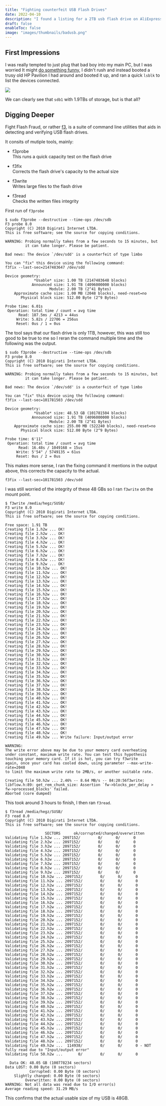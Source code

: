 ```yaml
---
title: "Fighting counterfeit USB Flash Drives"
date: 2022-04-10
description: "I found a listing for a 2TB usb flash drive on AliExpress for less than $3 I bought It and after 24 days, I recieved my order and started analyzing it, little did I know a surprise was waiting for me."
draft: false
enableToc: false
image: "images/thumbnails/badusb.png"
---
```


## First Impressions
I was really tempted to just plug that bad boy into my main PC, but I was worried It might [do something funny](https://en.wikipedia.org/wiki/USB_Killer), I didn't rush and instead booted a trusy old HP Pavilion I had around and booted it up, and ran a quick `lsblk` to list the devices connected.

![](lsblk.jpg)

We can clearly see that `sdb1` with 1.9TBs of storage, but is that all?

## Digging Deeper
Fight Flash Fraud, or rather [f3](https://github.com/AltraMayor/f3), is a suite of command line utilities that aids in detecting and verifying USB flash drives.

It consits of mutiple tools, mainly:
- f3probe\
This runs a quick capacity test on the flash drive

- f3fix\
Corrects the flash drive's capacity to the actual size

- f3write\
Writes large files to the flash drive

- f3read\
Checks the written files integrity


First run of `f3probe`
```
$ sudo f3probe --destructive --time-ops /dev/sdb
F3 probe 8.0
Copyright (C) 2010 Digirati Internet LTDA.
This is free software; see the source for copying conditions.

WARNING: Probing normally takes from a few seconds to 15 minutes, but
         it can take longer. Please be patient.

Bad news: The device `/dev/sdd' is a counterfeit of type limbo

You can "fix" this device using the following command:
f3fix --last-sec=2147483647 /dev/sdd

Device geometry:
	         *Usable* size: 1.00 TB (2147483648 blocks)
	        Announced size: 1.91 TB (4096000000 blocks)
	                Module: 2.00 TB (2^41 Bytes)
	Approximate cache size: 1.00 MB (2048 blocks), need-reset=no
	   Physical block size: 512.00 Byte (2^9 Bytes)

Probe time: 6.01s
 Operation: total time / count = avg time
      Read: 187.5ms / 4213 = 44us
     Write: 5.82s / 22706 = 256us
     Reset: 0us / 1 = 0us
```

The tool says that our flash drive is only 1TB, however, this was still too good to be true to me so I reran the command multiple time and the following was the output.

```
$ sudo f3probe --destructive --time-ops /dev/sdb
F3 probe 8.0
Copyright (C) 2010 Digirati Internet LTDA.
This is free software; see the source for copying conditions.

WARNING: Probing normally takes from a few seconds to 15 minutes, but
         it can take longer. Please be patient.

Bad news: The device `/dev/sdd' is a counterfeit of type limbo

You can "fix" this device using the following command:
f3fix --last-sec=101781503 /dev/sdd

Device geometry:
	         *Usable* size: 48.53 GB (101781504 blocks)
	        Announced size: 1.91 TB (4096000000 blocks)
	                Module: 2.00 TB (2^41 Bytes)
	Approximate cache size: 255.00 MB (522240 blocks), need-reset=no
	   Physical block size: 512.00 Byte (2^9 Bytes)

Probe time: 6'11"
 Operation: total time / count = avg time
      Read: 16.48s / 1049168 = 15us
     Write: 5'54" / 5749135 = 61us
     Reset: 0us / 2 = 0us
```

This makes more sense, I ran the fixing command it mentions in the output above, this corrects the capacity to the actual.
```
f3fix --last-sec=101781503 /dev/sdd
```

I was still worried of the integrity of these 48 GBs so I ran `f3write` on the mount point.

```
$ f3write /media/hegz/SUSB/
F3 write 8.0
Copyright (C) 2010 Digirati Internet LTDA.
This is free software; see the source for copying conditions.

Free space: 1.91 TB
Creating file 1.h2w ... OK!
Creating file 2.h2w ... OK!
Creating file 3.h2w ... OK!
Creating file 4.h2w ... OK!
Creating file 5.h2w ... OK!
Creating file 6.h2w ... OK!
Creating file 7.h2w ... OK!
Creating file 8.h2w ... OK!
Creating file 9.h2w ... OK!
Creating file 10.h2w ... OK!
Creating file 11.h2w ... OK!
Creating file 12.h2w ... OK!
Creating file 13.h2w ... OK!
Creating file 14.h2w ... OK!
Creating file 15.h2w ... OK!
Creating file 16.h2w ... OK!
Creating file 17.h2w ... OK!
Creating file 18.h2w ... OK!
Creating file 19.h2w ... OK!
Creating file 20.h2w ... OK!
Creating file 21.h2w ... OK!
Creating file 22.h2w ... OK!
Creating file 23.h2w ... OK!
Creating file 24.h2w ... OK!
Creating file 25.h2w ... OK!
Creating file 26.h2w ... OK!
Creating file 27.h2w ... OK!
Creating file 28.h2w ... OK!
Creating file 29.h2w ... OK!
Creating file 30.h2w ... OK!
Creating file 31.h2w ... OK!
Creating file 32.h2w ... OK!
Creating file 33.h2w ... OK!
Creating file 34.h2w ... OK!
Creating file 35.h2w ... OK!
Creating file 36.h2w ... OK!
Creating file 37.h2w ... OK!
Creating file 38.h2w ... OK!
Creating file 39.h2w ... OK!
Creating file 40.h2w ... OK!
Creating file 41.h2w ... OK!
Creating file 42.h2w ... OK!
Creating file 43.h2w ... OK!
Creating file 44.h2w ... OK!
Creating file 45.h2w ... OK!
Creating file 46.h2w ... OK!
Creating file 47.h2w ... OK!
Creating file 48.h2w ... OK!
Creating file 49.h2w ... Write failure: Input/output error

WARNING:
The write error above may be due to your memory card overheating
under constant, maximum write rate. You can test this hypothesis
touching your memory card. If it is hot, you can try f3write
again, once your card has cooled down, using parameter --max-write-rate=2048
to limit the maximum write rate to 2MB/s, or another suitable rate.

Creating file 50.h2w ... 2.46% -- 8.64 MB/s -- 84:20:56f3write: libflow.h:89: get_rem_chunk_size: Assertion `fw->blocks_per_delay > fw->processed_blocks' failed.
Aborted (core dumped)
```

This took around 3 hours to finish, I then ran `f3read`.
```
$ f3read /media/hegz/SUSB/
F3 read 8.0
Copyright (C) 2010 Digirati Internet LTDA.
This is free software; see the source for copying conditions.

                  SECTORS      ok/corrupted/changed/overwritten
Validating file 1.h2w ... 2097152/        0/      0/      0
Validating file 2.h2w ... 2097152/        0/      0/      0
Validating file 3.h2w ... 2097152/        0/      0/      0
Validating file 4.h2w ... 2097152/        0/      0/      0
Validating file 5.h2w ... 2097152/        0/      0/      0
Validating file 6.h2w ... 2097152/        0/      0/      0
Validating file 7.h2w ... 2097152/        0/      0/      0
Validating file 8.h2w ... 2097152/        0/      0/      0
Validating file 9.h2w ... 2097152/        0/      0/      0
Validating file 10.h2w ... 2097152/        0/      0/      0
Validating file 11.h2w ... 2097152/        0/      0/      0
Validating file 12.h2w ... 2097152/        0/      0/      0
Validating file 13.h2w ... 2097152/        0/      0/      0
Validating file 14.h2w ... 2097152/        0/      0/      0
Validating file 15.h2w ... 2097152/        0/      0/      0
Validating file 16.h2w ... 2097152/        0/      0/      0
Validating file 17.h2w ... 2097152/        0/      0/      0
Validating file 18.h2w ... 2097152/        0/      0/      0
Validating file 19.h2w ... 2097152/        0/      0/      0
Validating file 20.h2w ... 2097152/        0/      0/      0
Validating file 21.h2w ... 2097152/        0/      0/      0
Validating file 22.h2w ... 2097152/        0/      0/      0
Validating file 23.h2w ... 2097152/        0/      0/      0
Validating file 24.h2w ... 2097152/        0/      0/      0
Validating file 25.h2w ... 2097152/        0/      0/      0
Validating file 26.h2w ... 2097152/        0/      0/      0
Validating file 27.h2w ... 2097152/        0/      0/      0
Validating file 28.h2w ... 2097152/        0/      0/      0
Validating file 29.h2w ... 2097152/        0/      0/      0
Validating file 30.h2w ... 2097152/        0/      0/      0
Validating file 31.h2w ... 2097152/        0/      0/      0
Validating file 32.h2w ... 2097152/        0/      0/      0
Validating file 33.h2w ... 2097152/        0/      0/      0
Validating file 34.h2w ... 2097152/        0/      0/      0
Validating file 35.h2w ... 2097152/        0/      0/      0
Validating file 36.h2w ... 2097152/        0/      0/      0
Validating file 37.h2w ... 2097152/        0/      0/      0
Validating file 38.h2w ... 2097152/        0/      0/      0
Validating file 39.h2w ... 2097152/        0/      0/      0
Validating file 40.h2w ... 2097152/        0/      0/      0
Validating file 41.h2w ... 2097152/        0/      0/      0
Validating file 42.h2w ... 2097152/        0/      0/      0
Validating file 43.h2w ... 2097152/        0/      0/      0
Validating file 44.h2w ... 2097152/        0/      0/      0
Validating file 45.h2w ... 2097152/        0/      0/      0
Validating file 46.h2w ... 2097152/        0/      0/      0
Validating file 47.h2w ... 2097152/        0/      0/      0
Validating file 48.h2w ... 2097152/        0/      0/      0
Validating file 49.h2w ...  114938/        0/      0/      0 - NOT fully read due to "Input/output error"
Validating file 50.h2w ...       0/        0/      0/      0

  Data OK: 48.05 GB (100778234 sectors)
Data LOST: 0.00 Byte (0 sectors)
	       Corrupted: 0.00 Byte (0 sectors)
	Slightly changed: 0.00 Byte (0 sectors)
	     Overwritten: 0.00 Byte (0 sectors)
WARNING: Not all data was read due to I/O error(s)
Average reading speed: 31.29 MB/s
```

This confirms that the actual usable size of my USB is 48GB.
